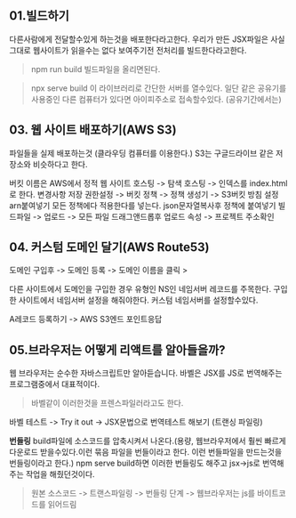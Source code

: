 ## 01.빌드하기
다른사람에게 전달할수있게 하는것을 배포한다라고한다.
우리가 만든 JSX파일은 사실 그대로 웹사이트가 읽을수는 없다 보여주기전 전처리를 빌드한다라고한다.
> npm run build
빌드파일을 올리면된다.

> npx serve build
> 이 라이브러리로 간단한 서버를 열수있다.
일단 같은 공유기를 사용중인 다른 컴퓨터가 있다면 아이피주소로 접속할수있다. (공유기간에서는)

## 03. 웹 사이트 배포하기(AWS S3)
파일들을 실제 배포하는것 (클라우딩 컴퓨터를 이용한다.)
S3는 구글드라이브 같은 저장소와 비슷하다고 한다.

버킷 이름은 AWS에서
정적 웹 사이트 호스팅 -> 탐색 호스팅 -> 인덱스를 index.html로 한다. 변경사항 저장
권한설정 -> 버킷 정책 -> 정책 생성기 -> S3버킷 방침 설정 arn붙여넣기 모든 정책에다 적용한다를 넣는다. json문자열복사후 정책에 붙여넣기
빌드파일 -> 업로드 -> 모든 파일 드래그앤드롭후 업로드
속성 -> 프로젝트 주소확인

## 04. 커스텀 도메인 달기(AWS Route53)
도메인 구입후 -> 도메인 등록 -> 도메인 이름을 클릭 >

다른 사이트에서 도메인을 구입한 경우
유형인 NS인 네임서버 레코드를 주목한다. 구입한 사이트에서 네임서버 설정을 해줘야한다. 커스텀 네임서버를 설정할수있다.

A레코드 등록하기 -> AWS S3엔드 포인트응답

## 05.브라우저는 어떻게 리액트를 알아들을까?
웹 브라우저는 순수한 자바스크립트만 알아듣습니다.
바벨은 JSX를 JS로 번역해주는 프로그램중에서 대표적이다.
>바벨같이 이러한것을 프렌스파일러라고도 한다.

바벨 테스트 -> Try it out -> JSX문법으로 번역테스트 해보기 (트랜싱 파일링)

**번들링**
build파일에 소스코드를 압축시켜서 나온다.(용량, 웹브라우저에서 훨씬 빠르게 다운로드 받을수있다.이런 묶음 파일을 번들이라고 한다. 이런 번들파일을 만드는것을 번들링이라고 한다.)
npm serve build하면 이러한 번들링도 해주고 jsx->js로 번역해주는 작업을 해줬던것이다.

> 원본 소스코드 -> 트랜스파일링 -> 번들링 단계 -> 웹브라우저는 js를 바이트코드를 읽어드림